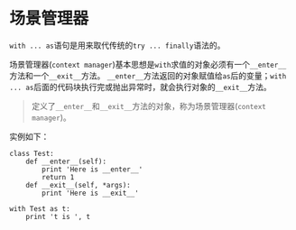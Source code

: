 # 场景管理器

`with ... as`语句是用来取代传统的`try ... finally`语法的。

场景管理器(`context manager`)基本思想是`with`求值的对象必须有一个`__enter__`方法和一个`__exit__`方法。
`__enter__`方法返回的对象赋值给`as`后的变量；`with ... as`后面的代码块执行完或抛出异常时，就会执行对象的`__exit__`方法。

> 定义了`__enter__`和`__exit__`方法的对象，称为场景管理器(`context manager`)。

实例如下：

```
class Test:
	def __enter__(self):
		print 'Here is __enter__'
		return 1
	def __exit__(self, *args):
		print 'Here is __exit__'

with Test as t:
	print 't is ', t
```
